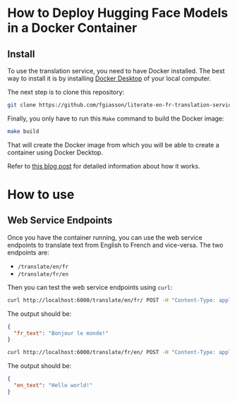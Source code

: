 # How to Deploy Hugging Face Models in a Docker Container

<!-- WARNING: THIS FILE WAS AUTOGENERATED! DO NOT EDIT! -->

## Install

To use the translation service, you need to have Docker installed. The
best way to install it is by installing [Docker
Desktop](https://www.docker.com/products/docker-desktop/) of your local
computer.

The next step is to clone this repository:

``` sh
git clone https://github.com/fgiasson/literate-en-fr-translation-service.git
```

Finally, you only have to run this `Make` command to build the Docker
image:

``` sh
make build
```

That will create the Docker image from which you will be able to create
a container using Docker Decktop.

Refer to [this blog
post](https://fgiasson.com/blog/index.php/2023/08/23/how-to-deploy-hugging-face-models-in-a-docker-container/)
for detailed information about how it works.

# How to use

## Web Service Endpoints

Once you have the container running, you can use the web service
endpoints to translate text from English to French and vice-versa. The
two endpoints are:

- `/translate/en/fr`
- `/translate/fr/en`

Then you can test the web service endpoints using `curl`:

``` bash
curl http://localhost:6000/translate/en/fr/ POST -H "Content-Type: application/json" -d '{"en_text":"Hello World!"}'
```

The output should be:

``` json
{
  "fr_text": "Bonjour le monde!"
}
```

``` bash
curl http://localhost:6000/translate/fr/en/ POST -H "Content-Type: application/json" -d '{"fr_text":"Bonjour le monde!"}'
```

The output should be:

``` json
{
  "en_text": "Hello world!"
}
```
